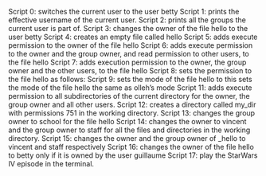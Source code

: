 Script 0: switches the current user to the user betty
Script 1: prints the effective username of the current user.
Script 2: prints all the groups the current user is part of.
Script 3: changes the owner of the file hello to the user betty
Script 4: creates an empty file called hello
Script 5: adds execute permission to the owner of the file hello
Script 6: adds execute permission to the owner and the group owner, and read permission to other users, to the file hello
Script 7: adds execution permission to the owner, the group owner and the other users, to the file hello
Script 8: sets the permission to the file hello as follows:
Script 9: sets the mode of the file hello to this
sets the mode of the file hello the same as olleh’s mode
Script 11: adds execute permission to all subdirectories of the current directory for the owner, the group owner and all other users.
Script 12: creates a directory called my_dir with permissions 751 in the working directory.
Script 13: changes the group owner to school for the file hello
Script 14: changes the owner to vincent and the group owner to staff for all the files and directories in the working directory.
Script 15: changes the owner and the group owner of _hello to vincent and staff respectively
Script 16: changes the owner of the file hello to betty only if it is owned by the user guillaume
Script 17: play the StarWars IV episode in the terminal.
